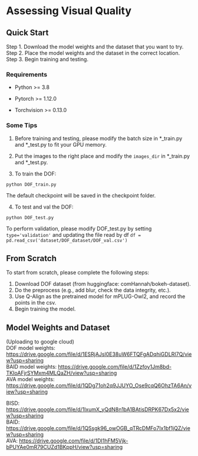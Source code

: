 # Assessing Visual Quality

## Quick Start

Step 1. Download the model weights and the dataset that you want to try.  
Step 2. Place the model weights and the dataset in the correct location.  
Step 3. Begin training and testing.  

### Requirements
* Python >= 3.8  
- Pytorch >= 1.12.0  
* Torchvision >= 0.13.0  

### Some Tips
1. Before training and testing, please modify the batch size in *_train.py and *_test.py to fit your GPU memory.  

2. Put the images to the right place and modify the ```images_dir``` in *_train.py and *_test.py.

3. To train the DOF:
```
python DOF_train.py
```
The default checkpoint will be saved in the checkpoint folder.

4. To test and val the DOF:
```
python DOF_test.py
```
To perform validation, please modify DOF_test.py by setting ```type='validation'``` and updating the file read by df ```df = pd.read_csv('dataset/DOF_dataset/DOF_val.csv')```  


## From Scratch
To start from scratch, please complete the following steps:

1. Download DOF dataset (from huggingface: comHannah/bokeh-dataset).  
2. Do the preprocess (e.g., add blur, check the data integrity, etc.).  
3. Use Q-Align as the pretrained model for mPLUG-Owl2, and record the points in the csv.  
4. Begin training the model.  

## Model Weights and Dataset
(Uploading to google cloud)  
DOF model weights: https://drive.google.com/file/d/1ESRjAJsl0E38uW6FTQFgADqhiGDLRI7Q/view?usp=sharing  
BAID model weights: https://drive.google.com/file/d/1Zzfoy1Jm8bd-TKIoAFjrSYMxm4MLQaZH/view?usp=sharing  
AVA model weights: https://drive.google.com/file/d/1QDg71oh2q9JJUYO_Ose9cqQ6OhzTA6An/view?usp=sharing  

BISD: https://drive.google.com/file/d/1lxumX_yQdN8n1bA1BAtisDRPK67Dx5x2/view?usp=sharing  
BAID: https://drive.google.com/file/d/1QSsgk96_owOGB_qTRcDMFo7Ix1bf1jQZ/view?usp=sharing  
AVA: https://drive.google.com/file/d/1DI1hFM5Vjk-bPUYAe0mR79CUZd1BKppH/view?usp=sharing  